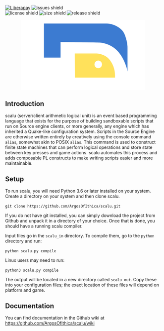 [![Liberapay](https://img.shields.io/liberapay/receives/Argos.svg?logo=liberapay&style=flat-square)](https://liberapay.com/Argos/)
<img src="https://img.shields.io/github/issues/ArgosOfIthica/scalu" alt="issues shield">   
<img src="https://img.shields.io/github/license/ArgosOfIthica/scalu" alt="license shield"> 
<img src="https://img.shields.io/github/repo-size/ArgosOfIthica/scalu" alt="size shield"> 
<img src="https://img.shields.io/github/v/release/ArgosOfIthica/scalu" alt="release shield"> </p>
<p align="center">
<img src="/assets/logo.png" alt="scalu logo" width="400">

## Introduction

scalu (server/client arithmetic logical unit) is an event based programming language that exists for the purpose of building sandboxable scripts that run on Source engine clients, or more generally, any engine which has inherited a Quake-like configuration system. Scripts in the Source Engine are otherwise written entirely by creatively using the console command ```alias```, somewhat akin to POSIX ```alias```. This command is used to construct finite state machines that can perform logical operations and store state between key presses and game actions. scalu automates this process and adds composable PL constructs to make writing scripts easier and more maintainable.


## Setup

To run scalu, you will need Python 3.6 or later installed on your system. Create a directory on your system and then clone scalu.

```git clone https://github.com/ArgosOfIthica/scalu.git```

If you do not have git installed, you can simply download the project from Github and unpack it in a directory of your choice. Once that is done, you should have a running scalu compiler.

Input files go in the ```scalu_in``` directory. To compile them, go to the ```python``` directory and run: <br>

```python scalu.py compile``` <br>

Linux users may need to run: <br>

```python3 scalu.py compile``` <br>

The output will be located in a new directory called ```scalu_out```. Copy these into your configuration files; the exact location of these files will depend on platform and game.

## Documentation

You can find documentation in the Github wiki at https://github.com/ArgosOfIthica/scalu/wiki

</p>

